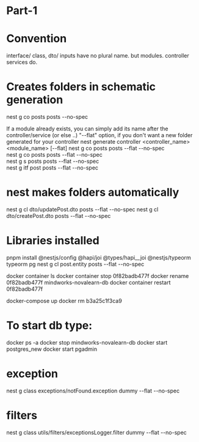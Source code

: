 # Part-1

# Convention
interface/ class, dto/ inputs have no plural name.
but modules. controller services do.

# Creates folders in schematic generation
nest g co posts posts --no-spec

If a module already exists, you can simply add its name after the controller/service (or else ..)
"--flat" option, if you don't want a new folder generated for your controller
nest generate controller <controller_name> <module_name> [--flat]
nest g co posts posts --flat --no-spec	
nest g co posts posts --flat --no-spec	
nest g s posts posts --flat --no-spec	
nest g itf post posts --flat --no-spec	

# nest makes folders automatically
nest g cl dto/updatePost.dto posts --flat --no-spec
nest g cl dto/createPost.dto posts --flat --no-spec

# Libraries installed

pnpm install @nestjs/config @hapi/joi @types/hapi__joi @nestjs/typeorm typeorm pg
nest g cl post.entity posts --flat --no-spec

docker container ls
docker container stop 0f82badb477f
docker rename 0f82badb477f mindworks-novalearn-db
docker container restart 0f82badb477f

docker-compose up
docker rm b3a25c1f3ca9

# To start db type:
docker ps -a
docker stop mindworks-novalearn-db
docker start postgres_new
docker start pgadmin

# exception
nest g class exceptions/notFound.exception dummy --flat --no-spec

# filters
nest g class utils/filters/exceptionsLogger.filter dummy --flat --no-spec